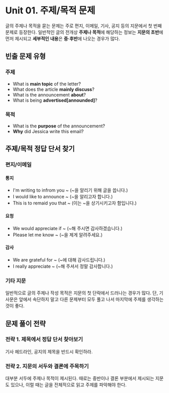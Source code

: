 # Unit 01. 주제/목적 문제

글의 주제나 목적을 묻는 문제는 주로 편지, 이메일, 기사, 공지 등의 지문에서 첫 번째 문제로 등장한다. 일반적인 글의 전개상 **주제나 목적**에 해당하는 정보는 **지문의 초반**에 먼저 제시되고 **세부적인 내용**은 **중·후반**에 나오는 경우가 많다.

## 빈출 문제 유형
### 주제
- What is **main topic** of the letter?
- What does the article **mainly discuss**?
- What is the announcement **about**?
- What is being **advertised[announded]**?

### 목적
- What is the **purpose** of the announcement?
- **Why** did Jessica write this email?

## 주제/목적 정답 단서 찾기
### 편지/이메일
#### 통지
- I'm writing to infrom you ~ (~을 알리기 위해 글을 씁니다.)
- I would like to announce ~ (~을 알리고자 합니다.)
- This is to remaid you that ~ (이는 ~을 상기시키고자 함입니다.)

#### 요청
- We would appreciate if ~ (~해 주시면 감사하겠습니다.)
- Please let me know ~ (~을 제게 알려주세요.)

#### 감사
- We are grateful for ~ (~에 대해 감사드립니다.)
- I really appreciate ~ (~해 주셔서 정말 감사합니다.)

### 기타 지문
일반적으로 글의 주제나 작성 목적은 지문의 첫 단락에서 드러나는 경우가 많다. 단, 기사문은 앞에서 속단하지 말고 다른 문제부터 모두 풀고 나서 마지막에 주제를 생각하는 것이 좋다.

## 문제 풀이 전략
### 전략 1. 제목에서 정답 단서 찾아보기
기사 헤드라인, 공지의 제목을 반드시 확인하라.
### 전략 2. 지문의 서두와 결론에 주목하기
대부분 서두에 주제나 목적이 제시된다. 때로는 중반이나 결론 부분에서 제시되는 지문도 있으나, 이럴 때는 글을 전체적으로 읽고 주제를 파악해야 한다.